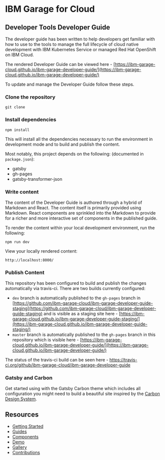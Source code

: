 # IBM Garage for Cloud

## Developer Tools Developer Guide

The developer guide has been written to help developers get familiar with how to use to the tools to manage the full
lifecycle of cloud native development with IBM Kubernetes Service or managed Red Hat OpenShift on IBM Cloud.

The rendered Developer Guide can be viewed here - [https://ibm-garage-cloud.github.io/ibm-garage-developer-guide/](https://ibm-garage-cloud.github.io/ibm-garage-developer-guide/)

To update and manage the Developer Guide follow these steps.

### Clone the repository

```
git clone
```

### Install dependencies

```
npm install
```

This will install all the dependencies necessary to run the environment in development mode
and to build and publish the content.

Most notably, this project depends on the following:
(documented in `package.json`):

- gatsby
- gh-pages
- gatsby-transformer-json


### Write content

The content of the Developer Guide is authored through a hybrid of Markdown and React. The content
itself is primarily provided using Markdown. React components are sprinkled into the Markdown to
provide for a richer and more interactive set of components in the published guide.

To render the content within your local development environment, run the following:

```
npm run dev
```

View your locally rendered content:

```
http://localhost:8000/
```

### Publish Content

This repository has been configured to build and publish the changes automatically via travis-ci. There are two builds currently configured:

- `dev` branch is automatically published to the `gh-pages` branch in [https://github.com/ibm-garage-cloud/ibm-garage-developer-guide-staging](https://github.com/ibm-garage-cloud/ibm-garage-developer-guide-staging) and is visible as a staging site here - [https://ibm-garage-cloud.github.io/ibm-garage-developer-guide-staging/](https://ibm-garage-cloud.github.io/ibm-garage-developer-guide-staging/)
- `master` branch is automatically published to the `gh-pages` branch in this repository which is visible here - [https://ibm-garage-cloud.github.io/ibm-garage-developer-guide/](https://ibm-garage-cloud.github.io/ibm-garage-developer-guide/)

The status of the travis-ci build can be seen here - https://travis-ci.org/github/ibm-garage-cloud/ibm-garage-developer-guide

### Gatsby and Carbon

Get started using with the Gatsby Carbon theme which includes all configuration you might need to build a
beautiful site inspired by the [Carbon Design System](https://www.carbondesignsystem.com).

## Resources

- [Getting Started](https://gatsby-theme-carbon.now.sh/getting-started)
- [Guides](https://gatsby-theme-carbon.now.sh/guides/configuration)
- [Components](https://gatsby-theme-carbon.now.sh/components/markdown)
- [Demo](https://gatsby-theme-carbon.now.sh/demo)
- [Gallery](https://gatsby-theme-carbon.now.sh/gallery)
- [Contributions](https://gatsby-theme-carbon.now.sh/contributions)
